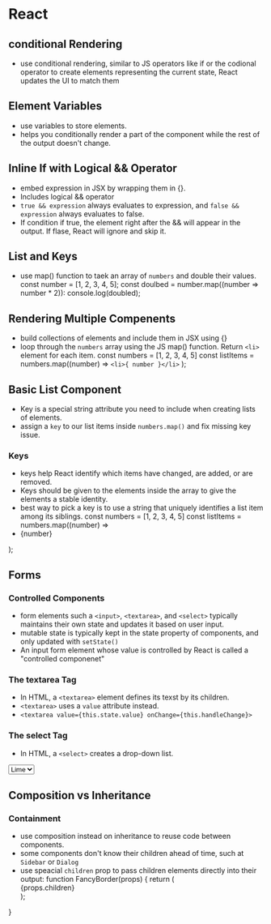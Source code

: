 # React

## conditional Rendering

- use conditional rendering, similar to JS operators like if or the codional operator to create elements representing the current state, React updates the UI to match them

## Element Variables

- use variables to store elements.
- helps you conditionally render a part of the component while the rest of the output doesn't change.

## Inline If with Logical && Operator

- embed expression in JSX by wrapping them in {}.
- Includes logical && operator
- `true && expression` always evaluates to expression, and `false && expression` always evaluates to false.
- If condition if true, the element right after the && will appear in the output. If flase, React will ignore and skip it.

## List and Keys

- use map() function to taek an array of `numbers` and double their values.
const number = [1, 2, 3, 4, 5];
const doulbed = number.map((number => number * 2)):
console.log(doubled);

## Rendering Multiple Compenents

- build collections of elements and include them in JSX using {}
- loop through the `numbers` array using the JS map() function. Return `<li>` element for each item.
const numbers = [1, 2, 3, 4, 5]
const listItems = numbers.map((number) =>
    `<li>{ number }</li>`
);

## Basic List Component

- Key is a special string attribute you need to include when creating lists of elements.
- assign a `key` to our list items inside `numbers.map()` and fix missing key issue.

### Keys

- keys help React identify which items have changed, are added, or are removed.
- Keys should be given to the elements inside the array to give the elements a stable identity.
- best way to pick a key is to use a string that uniquely identifies a list item among its siblings.
const numbers = [1, 2, 3, 4, 5]
const listItems = numbers.map((number) =>
    <li key={number.toString()}>
        {number}
    </li>
);

## Forms

### Controlled Components

- form elements such a `<input>`, `<textarea>`, and `<select>` typically maintains their own state and updates it based on user input.
- mutable state is typically kept in the state property of components, and only updated with `setState()`
- An input form element whose value is controlled by React is called a "controlled componenet"

### The textarea Tag

- In HTML, a `<textarea>` element defines its texst by its children.
- `<textarea>` uses a `value` attribute instead.
- `<textarea value={this.state.value} onChange={this.handleChange}>`

### The select Tag

- In HTML, a `<select>` creates a drop-down list.
<select value={this.state.value} onChange={this.handleChage}>
    <option value="grapefruit>Grapefruit</option>
    <option value="lime">Lime</optoin>
</select>

## Composition vs Inheritance

### Containment

- use composition instead on inheritance to reuse code between components.
- some components don't know their children ahead of time, such at `Sidebar` or `Dialog`
- use speacial `children` prop to pass children elements directly into their output:
function FancyBorder(props) {
  return (
    <div className={'FancyBorder FancyBorder-' + props.color}>
      {props.children}
    </div>
  );
}



